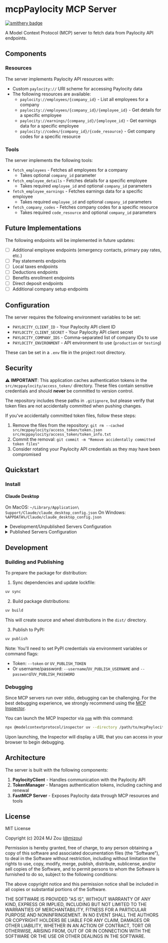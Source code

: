 # mcpPaylocity MCP Server
[![smithery badge](https://smithery.ai/badge/@mz462/mcp-paylocity)](https://smithery.ai/server/@mz462/mcp-paylocity)

A Model Context Protocol (MCP) server to fetch data from Paylocity API endpoints.

## Components

### Resources

The server implements Paylocity API resources with:
- Custom `paylocity://` URI scheme for accessing Paylocity data
- The following resources are available:
  - `paylocity://employees/{company_id}` - List all employees for a company
  - `paylocity://employees/{company_id}/{employee_id}` - Get details for a specific employee
  - `paylocity://earnings/{company_id}/{employee_id}` - Get earnings data for a specific employee
  - `paylocity://codes/{company_id}/{code_resource}` - Get company codes for a specific resource

### Tools

The server implements the following tools:
- `fetch_employees` - Fetches all employees for a company
  - Takes optional `company_id` parameter
- `fetch_employee_details` - Fetches details for a specific employee
  - Takes required `employee_id` and optional `company_id` parameters
- `fetch_employee_earnings` - Fetches earnings data for a specific employee
  - Takes required `employee_id` and optional `company_id` parameters
- `fetch_company_codes` - Fetches company codes for a specific resource
  - Takes required `code_resource` and optional `company_id` parameters

## Future Implementations

The following endpoints will be implemented in future updates:

- [ ] Additional employee endpoints (emergency contacts, primary pay rates, etc.)
- [ ] Pay statements endpoints
- [ ] Local taxes endpoints
- [ ] Deductions endpoints
- [ ] Benefits enrollment endpoints
- [ ] Direct deposit endpoints
- [ ] Additional company setup endpoints

## Configuration

The server requires the following environment variables to be set:
- `PAYLOCITY_CLIENT_ID` - Your Paylocity API client ID
- `PAYLOCITY_CLIENT_SECRET` - Your Paylocity API client secret
- `PAYLOCITY_COMPANY_IDS` - Comma-separated list of company IDs to use
- `PAYLOCITY_ENVIRONMENT` - API environment to use (`production` or `testing`)

These can be set in a `.env` file in the project root directory.

## Security

⚠️ **IMPORTANT**: This application caches authentication tokens in the `src/mcppaylocity/access_token/` directory. These files contain sensitive credentials and should **never** be committed to version control.

The repository includes these paths in `.gitignore`, but please verify that token files are not accidentally committed when pushing changes.

If you've accidentally committed token files, follow these steps:
1. Remove the files from the repository: `git rm --cached src/mcppaylocity/access_token/token.json src/mcppaylocity/access_token/token_info.txt`
2. Commit the removal: `git commit -m "Remove accidentally committed token files"`
3. Consider rotating your Paylocity API credentials as they may have been compromised

## Quickstart

### Install

#### Claude Desktop

On MacOS: `~/Library/Application\ Support/Claude/claude_desktop_config.json`
On Windows: `%APPDATA%/Claude/claude_desktop_config.json`

<details>
  <summary>Development/Unpublished Servers Configuration</summary>
  
  ```json
  "mcpServers": {
    "mcpPaylocity": {
      "command": "uv",
      "args": [
        "--directory",
        "/path/to/mcpPaylocity",
        "run",
        "mcppaylocity"
      ]
    }
  }
  ```
</details>

<details>
  <summary>Published Servers Configuration</summary>
  
  ```json
  "mcpServers": {
    "mcpPaylocity": {
      "command": "uvx",
      "args": [
        "mcppaylocity"
      ]
    }
  }
  ```
</details>

## Development

### Building and Publishing

To prepare the package for distribution:

1. Sync dependencies and update lockfile:
```bash
uv sync
```

2. Build package distributions:
```bash
uv build
```

This will create source and wheel distributions in the `dist/` directory.

3. Publish to PyPI:
```bash
uv publish
```

Note: You'll need to set PyPI credentials via environment variables or command flags:
- Token: `--token` or `UV_PUBLISH_TOKEN`
- Or username/password: `--username`/`UV_PUBLISH_USERNAME` and `--password`/`UV_PUBLISH_PASSWORD`

### Debugging

Since MCP servers run over stdio, debugging can be challenging. For the best debugging
experience, we strongly recommend using the [MCP Inspector](https://github.com/modelcontextprotocol/inspector).

You can launch the MCP Inspector via [`npm`](https://docs.npmjs.com/downloading-and-installing-node-js-and-npm) with this command:

```bash
npx @modelcontextprotocol/inspector uv --directory /path/to/mcpPaylocity run mcppaylocity
```

Upon launching, the Inspector will display a URL that you can access in your browser to begin debugging.

## Architecture

The server is built with the following components:

1. **PaylocityClient** - Handles communication with the Paylocity API
2. **TokenManager** - Manages authentication tokens, including caching and renewal
3. **FastMCP Server** - Exposes Paylocity data through MCP resources and tools

## License

MIT License

Copyright (c) 2024 MJ Zou ([@mjzou](https://www.linkedin.com/in/mjzou/))

Permission is hereby granted, free of charge, to any person obtaining a copy
of this software and associated documentation files (the "Software"), to deal
in the Software without restriction, including without limitation the rights
to use, copy, modify, merge, publish, distribute, sublicense, and/or sell
copies of the Software, and to permit persons to whom the Software is
furnished to do so, subject to the following conditions:

The above copyright notice and this permission notice shall be included in all
copies or substantial portions of the Software.

THE SOFTWARE IS PROVIDED "AS IS", WITHOUT WARRANTY OF ANY KIND, EXPRESS OR
IMPLIED, INCLUDING BUT NOT LIMITED TO THE WARRANTIES OF MERCHANTABILITY,
FITNESS FOR A PARTICULAR PURPOSE AND NONINFRINGEMENT. IN NO EVENT SHALL THE
AUTHORS OR COPYRIGHT HOLDERS BE LIABLE FOR ANY CLAIM, DAMAGES OR OTHER
LIABILITY, WHETHER IN AN ACTION OF CONTRACT, TORT OR OTHERWISE, ARISING FROM,
OUT OF OR IN CONNECTION WITH THE SOFTWARE OR THE USE OR OTHER DEALINGS IN THE
SOFTWARE.
